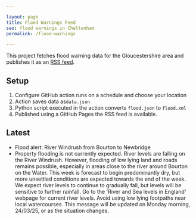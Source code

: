 ```yaml
---

layout: page
title: Flood Warnings Feed
seo: flood warnings in Cheltenham
permalink: /flood-warnings

---
```


This project fetches flood warning data for the Gloucestershire area and publishes it as an [RSS feed](/flood.xml).

## Setup

1. Configure GitHub action runs on a schedule and choose your location
2. Action saves data as`data.json`
3. Python script executed in the action converts `flood.json` to `flood.xml`
4. Published using a GitHub Pages the RSS feed is available.

## Latest

<!-- flood_marker starts -->
- Flood alert: River Windrush from Bourton to Newbridge
- Property flooding is not currently expected. River levels are falling on the River Windrush. However, flooding of low lying land and roads remains possible, especially in areas close to the river around Bourton on the Water. This week is forecast to begin predominantly dry, but more unsettled conditions are expected towards the end of the week. We expect river levels to continue to gradually fall, but levels will be sensitive to further rainfall.
Go to the 'River and Sea levels in England' webpage for current river levels. Avoid using low lying footpaths near local watercourses. This message will be updated on Monday morning, 24/03/25, or as the situation changes. 


<!-- flood_marker ends -->